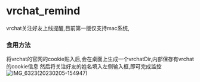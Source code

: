 # vrchat_remind
vrchat关注好友上线提醒,目前第一版仅支持mac系统, 
### 食用方法
将vrchat的官网的cookie贴入后,会在桌面上生成一个vrchatDir,内部保存有vrchat的cookie信息
然后将关注好友的姓名填入左侧输入框,即可完成监控
![IMG_6323(20230205-154947)](https://user-images.githubusercontent.com/29811304/216807813-0a0704e5-e909-4c9d-acb7-a35eafcac941.JPG)
